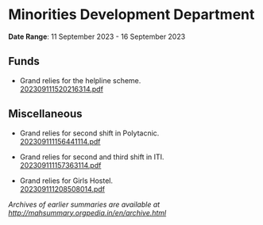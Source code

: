 # Minorities Development Department

**Date Range**: 11 September 2023 - 16 September 2023


## Funds
- Grand relies for the helpline scheme.\
  [202309111520216314.pdf](https://gr.maharashtra.gov.in/Site/Upload/Government%20Resolutions/English/202309111520216314.pdf)

## Miscellaneous
- Grand relies for second shift in Polytacnic.\
  [202309111156441114.pdf](https://gr.maharashtra.gov.in/Site/Upload/Government%20Resolutions/English/202309111156441114.pdf)

- Grand relies for second and third shift in ITI.\
  [202309111157363114.pdf](https://gr.maharashtra.gov.in/Site/Upload/Government%20Resolutions/English/202309111157363114.pdf)

- Grand relies for Girls Hostel.\
  [202309111208508014.pdf](https://gr.maharashtra.gov.in/Site/Upload/Government%20Resolutions/English/202309111208508014.pdf)


*Archives of earlier summaries are available at http://mahsummary.orgpedia.in/en/archive.html*
